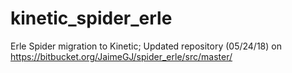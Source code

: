 # kinetic_spider_erle
Erle Spider migration to Kinetic;
Updated repository (05/24/18) on https://bitbucket.org/JaimeGJ/spider_erle/src/master/
